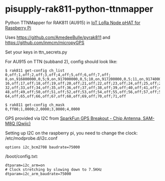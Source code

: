 # pisupply-rak811-python-ttnmapper
Python TTNMapper for RAK811 (AU915) in [IoT LoRa Node pHAT for Raspberry Pi](https://uk.pi-supply.com/products/iot-lora-node-phat-for-raspberry-pi)

Uses https://github.com/AmedeeBulle/pyrak811 and https://github.com/inmcm/micropyGPS

Set your keys in ttn_secrets.py

For AU915 on TTN (subband 2), config should look like:
```
$ rak811 get-config ch_list
0,off;1,off;2,off;3,off;4,off;5,off;6,off;7,off;
8,on,916800000,0,5;9,on,917000000,0,5;10,on,917200000,0,5;11,on,917400000,0,5;12,on,917600000,0,5;13,on,917800000,0,5;14,on,918000000,0,5;15,on,918200000,0,5;
16,off;17,off;18,off;19,off;20,off;21,off;22,off;23,off;24,off;25,off;26,off;27,off;28,off;29,off;30,off;31,off;
32,off;33,off;34,off;35,off;36,off;37,off;38,off;39,off;40,off;41,off;42,off;43,off;44,off;45,off;46,off;47,off;
48,off;49,off;50,off;51,off;52,off;53,off;54,off;55,off;56,off;57,off;58,off;59,off;60,off;61,off;62,off;63,off;
64,off;65,off;66,off;67,off;68,off;69,off;70,off;71,off

$ rak811 get-config ch_mask
0,ff00;1,0000;2,0000;3,0000;4,0000
```


GPS provided via I2C from [SparkFun GPS Breakout - Chip Antenna, SAM-M8Q (Qwiic)](https://www.sparkfun.com/products/15210)

Setting up I2C on the raspberry pi, you need to change the clock:
/etc/modprobe.d/i2c.conf

```
options i2c_bcm2708 baudrate=75000
```

/boot/config.txt:
```
dtparam=i2c_arm=on
# Clock stretching by slowing down to 7.5KHz
dtparam=i2c_arm_baudrate=75000
```
